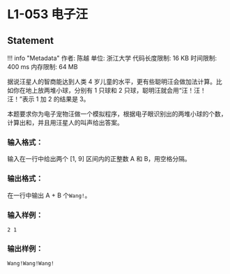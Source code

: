 
# L1-053 电子汪

## Statement

!!! info "Metadata"
    作者: 陈越
    单位: 浙江大学
    代码长度限制: 16 KB
    时间限制: 400 ms
    内存限制: 64 MB

据说汪星人的智商能达到人类 4 岁儿童的水平，更有些聪明汪会做加法计算。比如你在地上放两堆小球，分别有 1 只球和 2 只球，聪明汪就会用“汪！汪！汪！”表示 1 加 2 的结果是 3。

本题要求你为电子宠物汪做一个模拟程序，根据电子眼识别出的两堆小球的个数，计算出和，并且用汪星人的叫声给出答案。

### 输入格式：

输入在一行中给出两个 [1, 9] 区间内的正整数 A 和 B，用空格分隔。

### 输出格式：

在一行中输出 A + B 个`Wang!`。

### 输入样例：
```plaintext
2 1
```

### 输出样例：
```plaintext
Wang!Wang!Wang!
```


